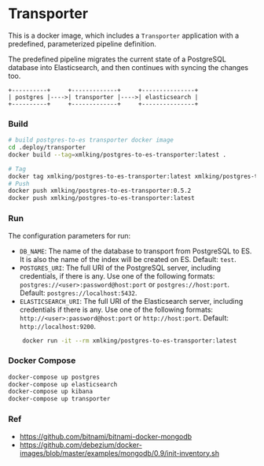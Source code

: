 Transporter
===========

This is a docker image, which includes a `Transporter` application with a predefined, parameterized pipeline definition.

The predefined pipeline migrates the current state of a PostgreSQL database into Elasticsearch, and then continues with syncing the changes too.

    +----------+     +-------------+     +---------------+
    | postgres |---->| transporter |---->| elasticsearch |
    +----------+     +-------------+     +---------------+


### Build
```bash
# build postgres-to-es transporter docker image
cd .deploy/transporter
docker build --tag=xmlking/postgres-to-es-transporter:latest .

# Tag
docker tag xmlking/postgres-to-es-transporter:latest xmlking/postgres-to-es-transporter:0.5.2
# Push
docker push xmlking/postgres-to-es-transporter:0.5.2
docker push xmlking/postgres-to-es-transporter:latest
```

### Run

The configuration parameters for run:

- `DB_NAME`: The name of the database to transport from PostgreSQL to ES.
  It is also the name of the index will be created on ES. Default: `test`.
- `POSTGRES_URI`: The full URI of the PostgreSQL server, including credentials, if there is any.
  Use one of the following formats: `postgres://<user>:password@host:port` or `postgres://host:port`.
  Default: `postgres://localhost:5432`.
- `ELASTICSEARCH_URI`: The full URI of the Elasticsearch server, including credentials if there is any.
  Use one of the following formats: `http://<user>:password@host:port` or `http://host:port`.
  Default: `http://localhost:9200`.


```bash
    docker run -it --rm xmlking/postgres-to-es-transporter:latest
```
 
### Docker Compose
```bash
docker-compose up postgres
docker-compose up elasticsearch
docker-compose up kibana
docker-compose up transporter
```

### Ref
* https://github.com/bitnami/bitnami-docker-mongodb
* https://github.com/debezium/docker-images/blob/master/examples/mongodb/0.9/init-inventory.sh

